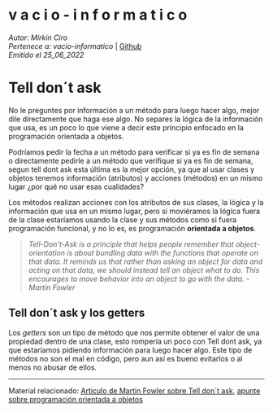 v a c i o - i n f o r m a t i c o
====
*Autor: Mirkin Ciro* <br>
*Pertenece a: vacio-informatico* | [Github](https://github.com/vacio-informatico/)<br>
*Emitido el 25_06_2022*

# Tell don´t ask

No le preguntes por información a un método para luego hacer algo, mejor dile directamente que haga ese algo. No separes la lógica de la información que usa, es un poco lo que viene a decir este principio enfocado en la programación orientada a objetos.

Podríamos pedir la fecha a un método para verificar si ya es fin de semana o directamente pedirle a un método que verifique si ya es fin de semana, segun tell dont ask esta última es la mejor opción, ya que al usar clases y objetos tenemos información (atributos) y acciones (métodos) en un mismo lugar ¿por qué no usar esas 
cualidades?
 
Los métodos realizan acciones con los atributos de sus clases, la lógica y la información que usa en un mismo lugar, pero si moviéramos la lógica fuera de la clase estaríamos usando la clase y sus métodos como si fuera programación funcional, y no lo es, es programación **orientada a objetos**.

> *Tell-Don't-Ask is a principle that helps people remember that object-orientation is about bundling data with the functions that operate on that data. It reminds us that rather than asking an object for data and acting on that data, we should instead tell an object what to do. This encourages to move behavior into an object to go with the data. - Martin Fowler*

## Tell don´t ask y los getters

Los *getters* son un tipo de método que nos permite obtener el valor de una propiedad dentro de una clase, esto rompería un poco con Tell dont ask, ya que estaríamos pidiendo información para luego hacer algo. Este tipo de métodos no son el mal en código, pero aun así es bueno evitarlos o al menos no abusar de ellos.
___

Material relacionado: [Articulo de Martin Fowler sobre Tell don´t ask](https://www.martinfowler.com/bliki/TellDontAsk.html), <a href="https://github.com/vacio-informatico/vacio-informatico.md/blob/main/Programacion%20orientada%20a%20objetos%20(POO-OOP).md">apunte sobre programación orientada a objetos</a>

